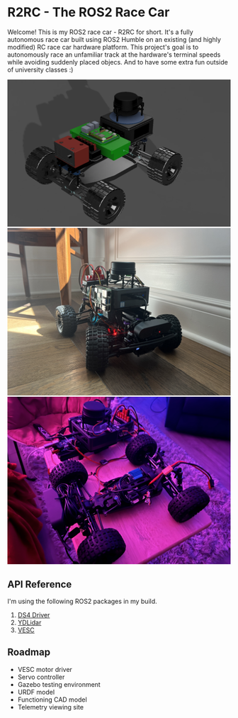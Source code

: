 
# R2RC - The ROS2 Race Car

Welcome! This is my ROS2 race car - R2RC for short. It's a fully autonomous race car built using ROS2 Humble on an existing (and highly modified) RC race car hardware platform. This project's goal is to autonomously race an unfamiliar track at the hardware's terminal speeds while avoiding suddenly placed objecs. And to have some extra fun outside of university classes :)

![](https://github.com/nick-thoennes/r2rc/blob/social/pictures/cad-1.PNG)
![](https://github.com/nick-thoennes/r2rc/blob/social/pictures/stance-2.JPG)
![](https://github.com/nick-thoennes/r2rc/blob/social/pictures/3am-3.JPG)


## API Reference
I'm using the following ROS2 packages in my build.
1. [DS4 Driver](https://github.com/naoki-mizuno/ds4_driver)
2. [YDLidar](https://github.com/YDLIDAR/ydlidar_ros2_driver)
3. [VESC](https://github.com/f1tenth/vesc/tree/ros2)


## Roadmap

- VESC motor driver
- Servo controller
- Gazebo testing environment
- URDF model
- Functioning CAD model
- Telemetry viewing site
